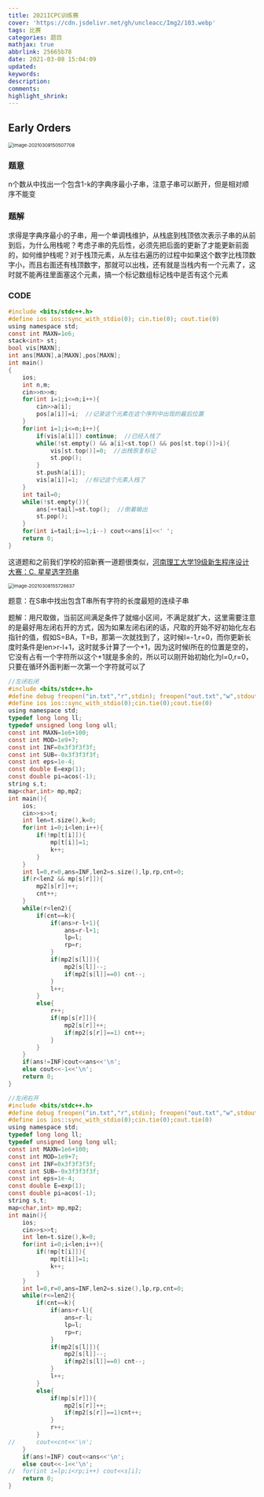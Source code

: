 ```yaml
---
title: 2021ICPC训练赛
cover: 'https://cdn.jsdelivr.net/gh/uncleacc/Img2/103.webp'
tags: 比赛
categories: 题目
mathjax: true
abbrlink: 25665b78
date: 2021-03-08 15:04:09
updated:
keywords:
description:
comments:
highlight_shrink:
---
```


##  Early Orders

<img src="https://cdn.jsdelivr.net/gh/uncleacc/sucai_2/20210308172548.png" alt="image-20210308150507708" style="zoom: 67%;" />

### 题意

n个数从中找出一个包含1-k的字典序最小子串，注意子串可以断开，但是相对顺序不能变

### 题解

求得是字典序最小的子串，用一个单调栈维护，从栈底到栈顶依次表示子串的从前到后，为什么用栈呢？考虑子串的先后性，必须先把后面的更新了才能更新前面的，如何维护栈呢？对于栈顶元素，从左往右遍历的过程中如果这个数字比栈顶数字小，而且右面还有栈顶数字，那就可以出栈，还有就是当栈内有一个元素了，这时就不能再往里面塞这个元素，搞一个标记数组标记栈中是否有这个元素

### CODE

```c
#include <bits/stdc++.h>
#define ios ios::sync_with_stdio(0); cin.tie(0); cout.tie(0) 
using namespace std;
const int MAXN=1e6;
stack<int> st;
bool vis[MAXN];
int ans[MAXN],a[MAXN],pos[MAXN];
int main()
{
	ios;
	int n,m;
	cin>>n>>m;
	for(int i=1;i<=n;i++){
		cin>>a[i];
		pos[a[i]]=i;  //记录这个元素在这个序列中出现的最后位置
	}
	for(int i=1;i<=n;i++){
		if(vis[a[i]]) continue;  //已经入栈了
		while(!st.empty() && a[i]<st.top() && pos[st.top()]>i){
			vis[st.top()]=0;  //出栈恢复标记
			st.pop();
		}
		st.push(a[i]);
		vis[a[i]]=1;  //标记这个元素入栈了
	}
	int tail=0;
	while(!st.empty()){
		ans[++tail]=st.top();  //倒着输出
		st.pop();
	}
	for(int i=tail;i>=1;i--) cout<<ans[i]<<' ';
	return 0;
}
```

这道题和之前我们学校的招新赛一道题很类似，[河南理工大学19级新生程序设计大赛：C. 星星选字符串](https://hpuoj.com/contest/34/)

<img src="https://cdn.jsdelivr.net/gh/uncleacc/sucai_2/20210308155728.png" alt="image-20210308155726637" style="zoom:67%;" />

题意：在S串中找出包含T串所有字符的长度最短的连续子串

题解：用尺取做，当前区间满足条件了就缩小区间，不满足就扩大，这里需要注意的是最好用左闭右开的方式，因为如果左闭右闭的话，尺取的开始不好初始化左右指针的值，假如S=BA，T=B，那第一次就找到了，这时候l=-1,r=0，而你更新长度时条件是len>r-l+1，这时就多计算了一个+1，因为这时候l所在的位置是空的，它没有占有一个字符所以这个+1就是多余的，所以可以刚开始初始化为l=0,r=0，只要在循环外面判断一次第一个字符就可以了

```c
//左闭右闭
#include <bits/stdc++.h>
#define debug freopen("in.txt","r",stdin); freopen("out.txt","w",stdout)
#define ios ios::sync_with_stdio(0);cin.tie(0);cout.tie(0)
using namespace std;
typedef long long ll;
typedef unsigned long long ull;
const int MAXN=1e6+100;
const int MOD=1e9+7;
const int INF=0x3f3f3f3f;
const int SUB=-0x3f3f3f3f;
const int eps=1e-4;
const double E=exp(1);
const double pi=acos(-1);
string s,t; 
map<char,int> mp,mp2;
int main(){
	ios;
	cin>>s>>t;
	int len=t.size(),k=0;
	for(int i=0;i<len;i++){
		if(!mp[t[i]]){
			mp[t[i]]=1;
			k++;
		}
	}
	int l=0,r=0,ans=INF,len2=s.size(),lp,rp,cnt=0;
	if(r<len2 && mp[s[r]]){
		mp2[s[r]]++;
		cnt++;
	}
	while(r<len2){
		if(cnt==k){
			if(ans>r-l+1){
				ans=r-l+1;
				lp=l;
				rp=r;
			}
			if(mp2[s[l]]){
				mp2[s[l]]--;
				if(mp2[s[l]]==0) cnt--;
			}
			l++;
		}
		else{
			r++;
			if(mp[s[r]]){
				mp2[s[r]]++;
				if(mp2[s[r]]==1) cnt++;
			}
		}
	}
	if(ans!=INF)cout<<ans<<'\n';
	else cout<<-1<<'\n';
	return 0;
}

//左闭右开
#include <bits/stdc++.h>
#define debug freopen("in.txt","r",stdin); freopen("out.txt","w",stdout)
#define ios ios::sync_with_stdio(0);cin.tie(0);cout.tie(0)
using namespace std;
typedef long long ll;
typedef unsigned long long ull;
const int MAXN=1e6+100;
const int MOD=1e9+7;
const int INF=0x3f3f3f3f;
const int SUB=-0x3f3f3f3f;
const int eps=1e-4;
const double E=exp(1);
const double pi=acos(-1);
string s,t; 
map<char,int> mp,mp2;
int main(){
	ios;
	cin>>s>>t;
	int len=t.size(),k=0;
	for(int i=0;i<len;i++){
		if(!mp[t[i]]){
			mp[t[i]]=1;
			k++;
		}
	}
	int l=0,r=0,ans=INF,len2=s.size(),lp,rp,cnt=0;
	while(r<=len2){
		if(cnt==k){
			if(ans>r-l){
				ans=r-l;
				lp=l;
				rp=r;
			}
			if(mp2[s[l]]){
				mp2[s[l]]--;
				if(mp2[s[l]]==0) cnt--;
			}
			l++;
		}
		else{
			if(mp[s[r]]){
				mp2[s[r]]++;
				if(mp2[s[r]]==1)cnt++;
			}
			r++;
		}
//		cout<<cnt<<'\n';
	}
	if(ans!=INF) cout<<ans<<'\n';
	else cout<<-1<<'\n';
//	for(int i=lp;i<rp;i++) cout<<s[i];
	return 0;
}
```











